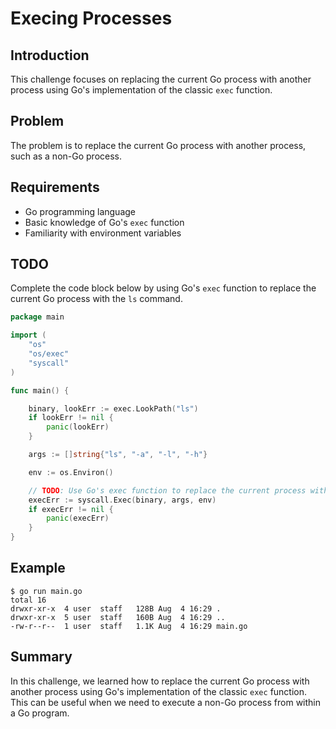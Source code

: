 # Execing Processes

## Introduction

This challenge focuses on replacing the current Go process with another process using Go's implementation of the classic `exec` function.

## Problem

The problem is to replace the current Go process with another process, such as a non-Go process.

## Requirements

- Go programming language
- Basic knowledge of Go's `exec` function
- Familiarity with environment variables

## TODO

Complete the code block below by using Go's `exec` function to replace the current Go process with the `ls` command.

```go
package main

import (
	"os"
	"os/exec"
	"syscall"
)

func main() {

	binary, lookErr := exec.LookPath("ls")
	if lookErr != nil {
		panic(lookErr)
	}

	args := []string{"ls", "-a", "-l", "-h"}

	env := os.Environ()

	// TODO: Use Go's exec function to replace the current process with the ls command
	execErr := syscall.Exec(binary, args, env)
	if execErr != nil {
		panic(execErr)
	}
}
```

## Example

```
$ go run main.go
total 16
drwxr-xr-x  4 user  staff   128B Aug  4 16:29 .
drwxr-xr-x  5 user  staff   160B Aug  4 16:29 ..
-rw-r--r--  1 user  staff   1.1K Aug  4 16:29 main.go
```

## Summary

In this challenge, we learned how to replace the current Go process with another process using Go's implementation of the classic `exec` function. This can be useful when we need to execute a non-Go process from within a Go program.
